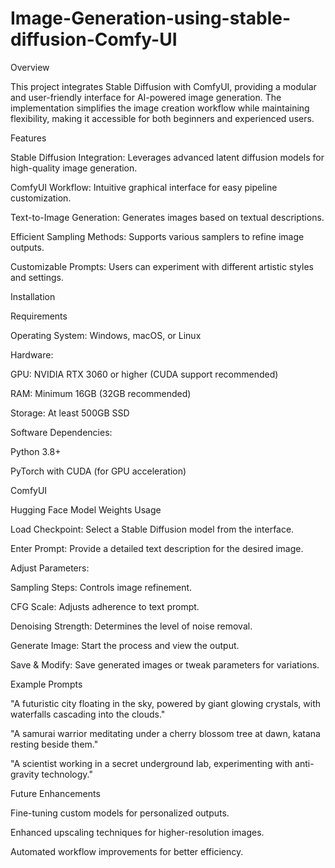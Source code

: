# Image-Generation-using-stable-diffusion-Comfy-UI
Overview

This project integrates Stable Diffusion with ComfyUI, providing a modular and user-friendly interface for AI-powered image generation. The implementation simplifies the image creation workflow while maintaining flexibility, making it accessible for both beginners and experienced users.

Features

Stable Diffusion Integration: Leverages advanced latent diffusion models for high-quality image generation.

ComfyUI Workflow: Intuitive graphical interface for easy pipeline customization.

Text-to-Image Generation: Generates images based on textual descriptions.

Efficient Sampling Methods: Supports various samplers to refine image outputs.

Customizable Prompts: Users can experiment with different artistic styles and settings.

Installation

Requirements

Operating System: Windows, macOS, or Linux

Hardware:

GPU: NVIDIA RTX 3060 or higher (CUDA support recommended)

RAM: Minimum 16GB (32GB recommended)

Storage: At least 500GB SSD

Software Dependencies:

Python 3.8+

PyTorch with CUDA (for GPU acceleration)

ComfyUI

Hugging Face Model Weights
Usage

Load Checkpoint: Select a Stable Diffusion model from the interface.

Enter Prompt: Provide a detailed text description for the desired image.

Adjust Parameters:

Sampling Steps: Controls image refinement.

CFG Scale: Adjusts adherence to text prompt.

Denoising Strength: Determines the level of noise removal.

Generate Image: Start the process and view the output.

Save & Modify: Save generated images or tweak parameters for variations.

Example Prompts

"A futuristic city floating in the sky, powered by giant glowing crystals, with waterfalls cascading into the clouds."

"A samurai warrior meditating under a cherry blossom tree at dawn, katana resting beside them."

"A scientist working in a secret underground lab, experimenting with anti-gravity technology."

Future Enhancements

Fine-tuning custom models for personalized outputs.

Enhanced upscaling techniques for higher-resolution images.

Automated workflow improvements for better efficiency.

